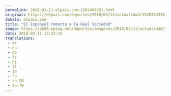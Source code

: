 ```yaml
---
permalink: 2018-03-11-elpais.com-1382498391.html
original: https://elpais.com/deportes/2018/03/11/actualidad/1520763336_570613.html#?ref=rss&format=simple&link=link
domain: elpais.com
title: "El Espanyol remonta a la Real Sociedad"
image: https://ep00.epimg.net/deportes/imagenes/2018/03/11/actualidad/1520763336_570613_1520773561_rrss_normal.jpg
date: 2018-03-11 13:22:15
translations: 
 - ar
 - en
 - de
 - fr
 - hi
 - it
 - ja
 - ru
 - zh-CN
 - zh-TW
---
```


